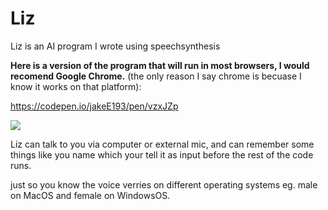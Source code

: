 # Liz
Liz is an AI program I wrote using speechsynthesis 

<strong>Here is a version of the program that will run in most browsers, I would recomend Google Chrome.</strong> (the only reason I say chrome is becuase I know it works on that platform):

https://codepen.io/jakeE193/pen/vzxJZp

<img src = 'https://s3-us-west-2.amazonaws.com/i.cdpn.io/2325511.vzxJZp.b60a8583-702f-401c-8c39-402103c0f1a5.png'>


Liz can talk to you via computer or external mic, and can remember some things like you name which your tell it as input before the rest of the code runs. 

just so you know the voice verries on different operating systems eg. male on MacOS and female on WindowsOS.
